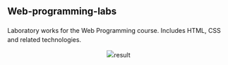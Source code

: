 <section style="font-family: -apple-system, BlinkMacSystemFont, 'Segoe UI', Roboto, 'Helvetica Neue', Arial; line-height:1.5; color:#111;">
<h1>Web-programming-labs</h1>
<p>Laboratory works for the Web Programming course. Includes HTML, CSS and related technologies.</p>
<div align="center">
  <img src="Lab2/result_of_second_lab.gif" alt="result"/>
</div>
</section>
